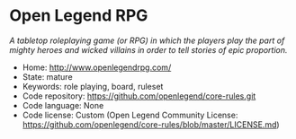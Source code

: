 # Open Legend RPG

_A tabletop roleplaying game (or RPG) in which the players play the part of mighty heroes and wicked villains in order to tell stories of epic proportion._

- Home: http://www.openlegendrpg.com/
- State: mature
- Keywords: role playing, board, ruleset
- Code repository: https://github.com/openlegend/core-rules.git
- Code language: None
- Code license: Custom (Open Legend Community License: https://github.com/openlegend/core-rules/blob/master/LICENSE.md)



